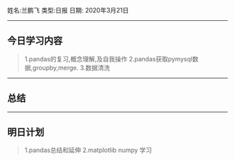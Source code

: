 姓名:兰鹏飞
类型:日报
日期: 2020年3月21日

***
## 今日学习内容 ##
>1.pandas的复习,概念理解,及自我操作
>2.pandas获取pymysql数据,groupby,merge.
>3.数据清洗
***
## 总结 ##
***
## 明日计划 ##
>1.pandas总结和延伸
>2.matplotlib numpy 学习
